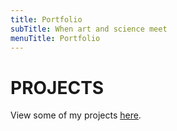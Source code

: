 ```yaml
---
title: Portfolio
subTitle: When art and science meet
menuTitle: Portfolio
---
```


# PROJECTS

View some of my projects <a href="https://lesprojects.gtsb.io/" target="_blank">here</a>.

<!-- # SERVICES

Career Tracks:

javascript GIS Project Manager - Data Analyst - Web Development - Python Programmer - Environment Modelling and Analysis  

# AWARDS AND HONORS

- 2013 Geospatial Capacity Building Scholarship , France National Center for Space Studies (CNES)
- 2010 UNESCO Scholarship of Excellence, Interdisciplinary Programme in Sustainable Development (Paris) -->
